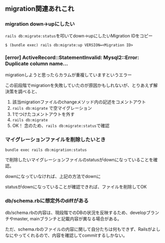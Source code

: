 ## migration関連あれこれ

### migration down→upにしたい

`rails db:migrate:status`を叩いてdown→upにしたいMigration IDをコピー

```
$ (bundle exec) rails db:migrate:up VERSION=<Migration ID>
```

### [error] ActiveRecord::StatementInvalid: Mysql2::Error: Duplicate column name...

migrationしようと思ったらカラムが重複していますというエラー

この前段階でmigrationを失敗していたのが原因かもしれないが、とりあえず解決策を調べると、

1. 該当migrationファイルのchangeメソッド内の記述をコメントアウト
2. `rails db:migrate` で空マイグレーション
3. 1でつけたコメントアウトを外す
4. `rails db:migrate`
5. OK！ 念のため、`rails db:migrate:status`で確認


### マイグレーションファイルを削除したいとき

```
bundle exec rails db:migration:status
```

で削除したいマイグレーションファイルのstatusがdownになっていることを確認。

downになっていなければ、上記の方法でdownに

statusがdownになっていることが確認できれば、ファイルを削除してOK

### db/schema.rbに想定外のdiffがある

db/schema.rbの内容は、現段階でのDBの状況を反映するため、developブランチやmaster, mainブランチと記載内容が異なる場合がある。

ただ、schema.rbのファイルの内容に関して自分たちは何もできず、Railsがよしなにやってくれるので、内容を確認してcommitするしかない。


